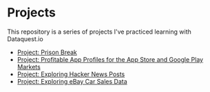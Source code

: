 # Projects
This repository is a series of projects I've practiced learning with Dataquest.io
* [Project: Prison Break](https://github.com/creativesarjun/projects/blob/main/project-1-prison-break.ipynb)
* [Project: Profitable App Profiles for the App Store and Google Play Markets](https://github.com/creativesarjun/projects/blob/main/project-2-profitable-app-profiles-for-the-app-store-and-google-play-markets.ipynb)
* [Project: Exploring Hacker News Posts](https://github.com/creativesarjun/projects/blob/main/project-3-exploring-hacker-news-posts.ipynb)
* [Project: Exploring eBay Car Sales Data](https://github.com/creativesarjun/projects/blob/main/project-4-exploring-ebay-car-sales-data.ipynb)
